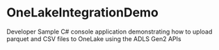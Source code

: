 # OneLakeIntegrationDemo
Developer Sample C# console application demonstrating how to upload parquet and CSV files to OneLake using the ADLS Gen2 APIs  
